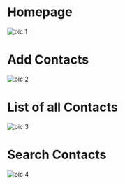 # Homepage
![pic 1](https://user-images.githubusercontent.com/53256465/155990256-31026bf3-1d19-4558-b917-49d6014cbcb5.PNG)
# Add Contacts
![pic 2](https://user-images.githubusercontent.com/53256465/155990401-d6e7feed-6eb3-4a64-8b26-0ff63c757782.PNG)
# List of all Contacts
![pic 3](https://user-images.githubusercontent.com/53256465/155990626-7eced546-0901-4961-802d-7ea9510adeae.PNG)
# Search Contacts
![pic 4](https://user-images.githubusercontent.com/53256465/155990909-ae63a35a-4ccd-471a-aa5c-310b242c0fcd.PNG)
